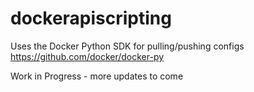 # dockerapiscripting

Uses the Docker Python SDK for pulling/pushing configs https://github.com/docker/docker-py 

Work in Progress - more updates to come 
